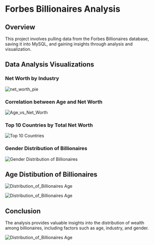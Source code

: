 # Forbes Billionaires Analysis

## Overview
This project involves pulling data from the Forbes Billionaires database, saving it into MySQL, and gaining insights through analysis and visualization.

## Data Analysis Visualizations

### Net Worth by Industry
![net_worth_pie](https://github.com/user-attachments/assets/fb3bc7e5-9c8a-4ab9-a86a-464302d7fe21)

### Correlation between Age and Net Worth
![Age_vs_Net_Worth](https://github.com/user-attachments/assets/6398d9fc-ac76-49f2-a13f-0f89ffed4eb4)

### Top 10 Countries by Total Net Worth
![Top 10 Countries](https://github.com/user-attachments/assets/55c2e09e-9351-40d3-85c6-ea60b0f64c69)

### Gender Distribution of Billionaires
![Gender Distribution of Billionaires](https://github.com/user-attachments/assets/3aa82abd-39f9-44de-8893-48c67a913175)

## Age Distibution of Billionaires
![Distribution_of_Billionaires Age](https://github.com/user-attachments/assets/82b76bcf-4112-4ca9-a5d4-1e3afdac2bce)

![Distribution_of_Billionaires Age](https://github.com/user-attachments/assets/9f1e3b42-f81e-4f73-9606-6235febd8f5d)



## Conclusion
The analysis provides valuable insights into the distribution of wealth among billionaires, including factors such as age, industry, and gender.

![Distribution_of_Billionaires Age](https://github.com/user-attachments/assets/bb385af1-a36a-4bf9-bb58-53e1b2ac924b)

